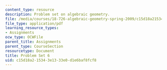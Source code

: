 ```yaml
---
content_type: resource
description: Problem set on algebraic geometry.
file: /media/courses/18-726-algebraic-geometry-spring-2009/c15d18a215343e1333e0d1e6baf8fcf8_MIT18_726s09_pset06.pdf
file_type: application/pdf
learning_resource_types:
- Assignments
ocw_type: OCWFile
parent_title: Assignments
parent_type: CourseSection
resourcetype: Document
title: Problem Set 6
uid: c15d18a2-1534-3e13-33e0-d1e6baf8fcf8
---
```

